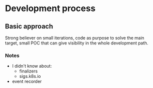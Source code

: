 # Development process

## Basic approach

Strong believer on small iterations, code as purpose to solve the main target, small POC that can give visibility in the whole development path.


### Notes
- I didn't know about:
  - finalizers
  - sigs.k8s.io
- event recorder